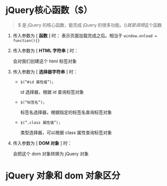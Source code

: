 # jQuery核心函数（$）

> $ 是 jQuery 的核心函数，能完成 jQuery 的很多功能。$()就是调用$这个函数

1. 传入参数为 [ **函数** ] 时：
   表示页面加载完成之后。相当于 `window.onload = function(){}`

2. 传入参数为 [ **HTML 字符串** ] 时：

   会对我们创建这个 html 标签对象

3. 传入参数为 [ **选择器字符串** ] 时：

   + `$(“#id 属性值”);` 

     id 选择器，根据 id 查询标签对象

   + `$(“标签名”); `

     标签名选择器，根据指定的标签名查询标签对象

   + `$(“.class 属性值”); `

     类型选择器，可以根据 class 属性查询标签对象

4. 传入参数为 [ **DOM 对象** ] 时：

   会把这个 dom 对象转换为 jQuery 对象

# jQuery 对象和 dom 对象区分

